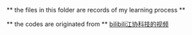 ** the files in this folder are records of my learning process **

** the codes are originated from ** [bilibili江协科技的视频](https://www.bilibili.com/video/BV1th411z7sn?spm_id_from=333.788.videopod.episodes&vd_source=821e35a46a0e5a254d7783b8c5f23846)